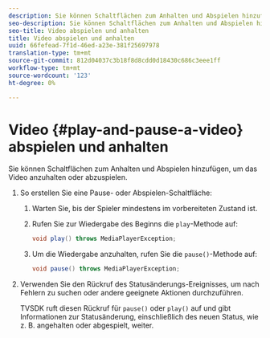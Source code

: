 ```yaml
---
description: Sie können Schaltflächen zum Anhalten und Abspielen hinzufügen, um das Video anzuhalten oder abzuspielen.
seo-description: Sie können Schaltflächen zum Anhalten und Abspielen hinzufügen, um das Video anzuhalten oder abzuspielen.
seo-title: Video abspielen und anhalten
title: Video abspielen und anhalten
uuid: 66fefead-7f1d-46ed-a23e-381f25697978
translation-type: tm+mt
source-git-commit: 812d04037c3b18f8d8cdd0d18430c686c3eee1ff
workflow-type: tm+mt
source-wordcount: '123'
ht-degree: 0%

---
```



# Video {#play-and-pause-a-video} abspielen und anhalten

Sie können Schaltflächen zum Anhalten und Abspielen hinzufügen, um das Video anzuhalten oder abzuspielen.

1. So erstellen Sie eine Pause- oder Abspielen-Schaltfläche:
   1. Warten Sie, bis der Spieler mindestens im vorbereiteten Zustand ist.
   1. Rufen Sie zur Wiedergabe des Beginns die `play`-Methode auf:

      ```java
      void play() throws MediaPlayerException;
      ```

   1. Um die Wiedergabe anzuhalten, rufen Sie die `pause()`-Methode auf:

      ```java
      void pause() throws MediaPlayerException;
      ```

1. Verwenden Sie den Rückruf des Statusänderungs-Ereignisses, um nach Fehlern zu suchen oder andere geeignete Aktionen durchzuführen.

   TVSDK ruft diesen Rückruf für `pause()` oder `play()` auf und gibt Informationen zur Statusänderung, einschließlich des neuen Status, wie z. B. angehalten oder abgespielt, weiter.


